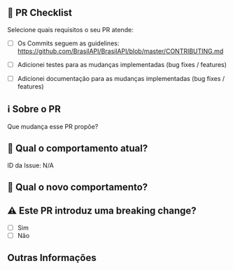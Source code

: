 ## :memo: PR Checklist

Selecione quais requisitos o seu PR atende:

- [ ] Os Commits seguem as guidelines: https://github.com/BrasilAPI/BrasilAPI/blob/master/CONTRIBUTING.md
- [ ] Adicionei testes para as mudanças implementadas (bug fixes / features)
- [ ] Adicionei documentação para as mudanças implementadas (bug fixes / features)


## :information_source: Sobre o PR
Que mudança esse PR propõe?


## :floppy_disk: Qual o comportamento atual?
<!-- Descreve o comportamento que você está modificando, ou o link de uma issue relevante. -->

ID da Issue: N/A

## :construction_worker: Qual o novo comportamento?


## :warning: Este PR introduz uma breaking change?
- [ ] Sim
- [ ] Não

<!-- Se o PR adiciona uma breaking change, descreve o impacto e o caminho de migração para as aplicações existentes abaixo-->

## Outras Informações

